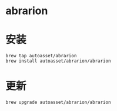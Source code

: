 # abrarion

# 安装

```shell
brew tap autoasset/abrarion
brew install autoasset/abrarion/abrarion
```

# 更新

```shell
brew upgrade autoasset/abrarion/abrarion
```
